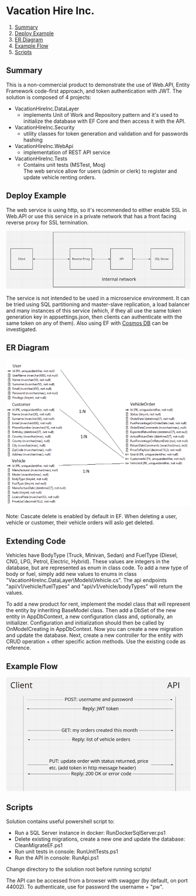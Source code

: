 # Vacation Hire Inc.
1. [Summary](#Summary)
1. [Deploy Example](#Deploy-Example)
2. [ER Diagram](#ER-Diagram)
3. [Example Flow](#Example-Flow)
4. [Scripts](#Scripts)


## Summary

This is a non-commercial product to demonstrate the use of Web.API, Entity Framework code-first approach, and token authentication with JWT.
The solution is composed of 4 projects:
* VacationHireInc.DataLayer  
  * implements Unit of Work and Repository pattern and it's used to initialize the database with EF Core and then access it with the API.
* VacationHireInc.Security  
  * utility classes for token generation and validation and for passwords hashing
* VacationHireInc.WebApi  
  * implementation of REST API service
* VacationHireInc.Tests
  * Contains unit tests (MSTest, Moq)  
The web service allow for users (admin or clerk) to register and update vehicle renting orders.


## Deploy Example

The web service is using http, so it's recommended to either enable SSL in Web.API or use this service in a private network that has a front
facing reverse proxy for SSL termination.

![Deploy Image](deplaySchema.bmp "Deploy Image")

The service is not intended to be used in a microservice environment. It can be tried using SQL partitioning and master-slave replication, 
a load balancer and many instances of this service (which, if they all use the same token generation key in appsettings.json, then clients 
can authenticate with the same token on any of them). Also using EF with
[Cosmos DB](https://docs.microsoft.com/en-us/ef/core/providers/cosmos/?tabs=dotnet-core-cli "Cosmos DB") can be investigated.


## ER Diagram

![ER Diagram](erDiagram.png "ER Diagram")

Note: Cascate delete is enabled by default in EF. When deleting a user, vehicle or customer, their vehicle orders will aslo get deleted.

## Extending Code

Vehicles have BodyType (Truck, Minivan, Sedan) and FuelType (Diesel, CNG, LPG, Petrol, Electric, Hybrid). These values are integers in the
database, but are represented as enum in class code. To add a new type of body or fuel, simply add new values to enums in class
"VacationHireInc.DataLayer\Models\Vehicle.cs". The api endpoints "api/v1/vehicle/fuelTypes" and "api/v1/vehicle/bodyTypes" will return the
values.

To add a new product for rent, implement the model class that will represent the entity by inheriting BaseModel class. Then add a DbSet 
of the new entity in AppDbContext, a new configuration class and, optionally, an initializer. Configuration and initialization should
then be called by OnModelCreating in AppDbContext. Now you can create a new migration and update the database. 
Next, create a new controller for the entity with CRUD operation + other specific action methods. Use the existing code as reference.


## Example Flow

![REST API Flow Example](restApiFlow.png "REST API Flow Example")

## Scripts

Solution contains useful powershell script to:
* Run a SQL Server instance in docker: RunDockerSqlServer.ps1
* Delete existing migrations, create a new one and update the database: CleanMigrateEF.ps1
* Run unit tests in console: RunUnitTests.ps1
* Run the API in console: RunApi.ps1

Change directory to the solution root before running scripts!

The API can be accessed from a browser with swagger (by default, on port 44002). To authenticate, use for password the username + "pw".
